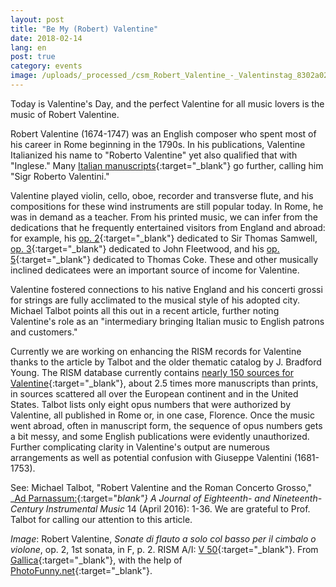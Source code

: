 ```yaml
---
layout: post
title: "Be My (Robert) Valentine"
date: 2018-02-14
lang: en
post: true
category: events
image: /uploads/_processed_/csm_Robert_Valentine_-_Valentinstag_8302a0232c.jpg
---
```



Today is Valentine's Day, and the perfect Valentine for all music lovers is the music of Robert Valentine.

Robert Valentine (1674-1747) was an English composer who spent most of his career in Rome beginning in the 1790s. In his publications, Valentine Italianized his name to "Roberto Valentine" yet also qualified that with "Inglese." Many [Italian manuscripts](https://opac.rism.info/search?id=850003937&Language=en){:target="_blank"} go further, calling him "Sigr Roberto Valentini."

Valentine played violin, cello, oboe, recorder and transverse flute, and his compositions for these wind instruments are still popular today. In Rome, he was in demand as a teacher. From his printed music, we can infer from the dedications that he frequently entertained visitors from England and abroad: for example, his [op. 2](https://opac.rism.info/search?View=rism&author=137658303&q=samwell&Language=en){:target="_blank"} dedicated to Sir Thomas Samwell, [op. 3](https://opac.rism.info/search?id=00000990065095&Language=en){:target="_blank"} dedicated to John Fleetwood, and his [op. 5](https://opac.rism.info/search?id=00000990065104&Language=en){:target="_blank"} dedicated to Thomas Coke. These and other musically inclined dedicatees were an important source of income for Valentine.

Valentine fostered connections to his native England and his concerti grossi for strings are fully acclimated to the musical style of his adopted city. Michael Talbot points all this out in a recent article, further noting Valentine's role as an "intermediary bringing Italian music to English patrons and customers."

Currently we are working on enhancing the RISM records for Valentine thanks to the article by Talbot and the older thematic catalog by J. Bradford Young. The RISM database currently contains [nearly 150 sources for Valentine](https://opac.rism.info/search?View=rism&author=137658303&Language=en){:target="_blank"}, about 2.5 times more manuscripts than prints, in sources scattered all over the European continent and in the United States. Talbot lists only eight opus numbers that were authorized by Valentine, all published in Rome or, in one case, Florence. Once the music went abroad, often in manuscript form, the sequence of opus numbers gets a bit messy, and some English publications were evidently unauthorized. Further complicating clarity in Valentine's output are numerous arrangements as well as potential confusion with Giuseppe Valentini (1681-1753).

See:
Michael Talbot, "Robert Valentine and the Roman Concerto Grosso," _[Ad Parnassum:](http://www.adparnassum.org/issues_contents.php?num=27){:target="_blank"} A Journal of Eighteenth- and Nineteenth-Century Instrumental Music_ 14 (April 2016): 1-36. We are grateful to Prof. Talbot for calling our attention to this article.



_Image_: Robert Valentine, _Sonate di flauto a solo col basso per il cimbalo o violone_, op. 2, 1st sonata, in F, p. 2. RISM A/I: [V 50](https://opac.rism.info/search?id=00000990065089&Language=en){:target="_blank"}. From [Gallica](http://gallica.bnf.fr/ark:/12148/btv1b90790357){:target="_blank"}, with the help of [PhotoFunny.net](https://www.photofunny.net/out/568380950381200201){:target="_blank"}.



<script type="text/javascript">var switchTo5x=true;</script><script type="text/javascript" src="http://w.sharethis.com/button/buttons.js"></script><script type="text/javascript">stLight.options({publisher: "9b601438-1ce1-49d8-bfd7-9cff5df54c17", doNotHash: false, doNotCopy: false, hashAddressBar: false});</script>